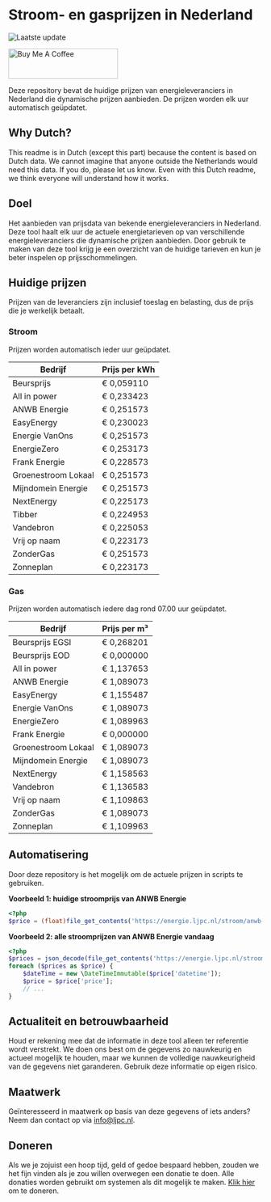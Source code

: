 # Stroom- en gasprijzen in Nederland

![Laatste update](https://img.shields.io/badge/laatste%20update-2024--03--25%2012%3A00%20CET-brightgreen)

<a href="https://www.buymeacoffee.com/Lars-" target="_blank"><img src="https://cdn.buymeacoffee.com/buttons/v2/default-orange.png" alt="Buy Me A Coffee" height="60" style="height: 60px !important;width: 217px !important;" ></a>

Deze repository bevat de huidige prijzen van energieleveranciers in Nederland die dynamische prijzen aanbieden. De prijzen worden elk uur automatisch geüpdatet.

## Why Dutch?

This readme is in Dutch (except this part) because the content is based on Dutch data. We cannot imagine that anyone outside the Netherlands would need this data. If you do, please let us know. Even with this Dutch readme, we think
everyone will understand how it works.

## Doel

Het aanbieden van prijsdata van bekende energieleveranciers in Nederland. Deze tool haalt elk uur de actuele energietarieven op van verschillende energieleveranciers die dynamische prijzen aanbieden. Door gebruik te maken van deze tool
krijg je een overzicht van de huidige tarieven en kun je beter inspelen op prijsschommelingen.

## Huidige prijzen

Prijzen van de leveranciers zijn inclusief toeslag en belasting, dus de prijs die je werkelijk betaalt.

### Stroom

Prijzen worden automatisch ieder uur geüpdatet.

 Bedrijf | Prijs per kWh 
---------|---------------
Beursprijs | € 0,059110
All in power | € 0,233423
ANWB Energie | € 0,251573
EasyEnergy | € 0,230023
Energie VanOns | € 0,251573
EnergieZero | € 0,253173
Frank Energie | € 0,228573
Groenestroom Lokaal | € 0,251573
Mijndomein Energie | € 0,251573
NextEnergy | € 0,225173
Tibber | € 0,224953
Vandebron | € 0,225053
Vrij op naam | € 0,223173
ZonderGas | € 0,251573
Zonneplan | € 0,223173


### Gas

Prijzen worden automatisch iedere dag rond 07.00 uur geüpdatet.

 Bedrijf | Prijs per m³ 
---------|--------------
Beursprijs EGSI | € 0,268201
Beursprijs EOD | € 0,000000
All in power | € 1,137653
ANWB Energie | € 1,089073
EasyEnergy | € 1,155487
Energie VanOns | € 1,089073
EnergieZero | € 1,089963
Frank Energie | € 0,000000
Groenestroom Lokaal | € 1,089073
Mijndomein Energie | € 1,089073
NextEnergy | € 1,158563
Vandebron | € 1,136583
Vrij op naam | € 1,109863
ZonderGas | € 1,089073
Zonneplan | € 1,109963


## Automatisering

Door deze repository is het mogelijk om de actuele prijzen in scripts te gebruiken.

**Voorbeeld 1: huidige stroomprijs van ANWB Energie**

```php
<?php
$price = (float)file_get_contents('https://energie.ljpc.nl/stroom/anwb-energie-nu.txt');

```

**Voorbeeld 2: alle stroomprijzen van ANWB Energie vandaag**

```php
<?php
$prices = json_decode(file_get_contents('https://energie.ljpc.nl/stroom/all-in-power-vandaag.json'),true);
foreach ($prices as $price) {
    $dateTime = new \DateTimeImmutable($price['datetime']);
    $price = $price['price'];
    // ...
}
```

## Actualiteit en betrouwbaarheid

Houd er rekening mee dat de informatie in deze tool alleen ter referentie wordt verstrekt. We doen ons best om de gegevens zo nauwkeurig en actueel mogelijk te houden, maar we kunnen de volledige nauwkeurigheid van de gegevens niet
garanderen. Gebruik deze informatie op eigen risico.

## Maatwerk

Geïnteresseerd in maatwerk op basis van deze gegevens of iets anders? Neem dan contact op
via [info@ljpc.nl](mailto:info@ljpc.nl?subject=Energie%20prijzen).

## Doneren

Als we je zojuist een hoop tijd, geld of gedoe bespaard hebben, zouden we het fijn vinden als je zou willen overwegen een
donatie te doen. Alle donaties worden gebruikt om systemen als dit mogelijk te
maken. [Klik hier](https://www.buymeacoffee.com/Lars-) om te doneren.
